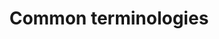 ---
title: Common terminologies
description: Learn the key terms and concepts used throughout the documentation to better understand our platform and its features.
---